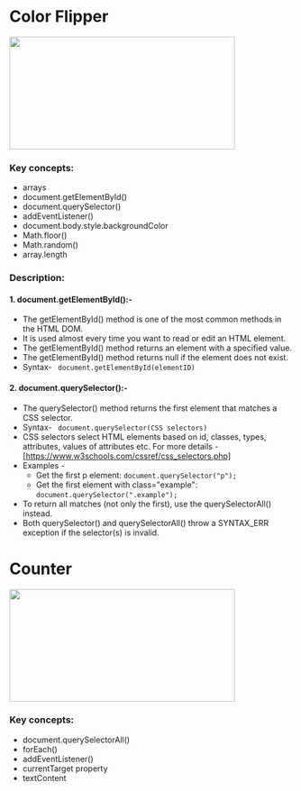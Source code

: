 # Color Flipper
<img src="https://github.com/jhanvi2903/vanilla-javascript-projects/assets/70269514/0334e299-b083-4eb5-803c-4fb64b8135ea" width="400" height="200">

### Key concepts:
* arrays
* document.getElementById()
* document.querySelector()
* addEventListener()
* document.body.style.backgroundColor
* Math.floor()
* Math.random()
* array.length

### Description:
#### 1. document.getElementById():-
  * The getElementById() method is one of the most common methods in the HTML DOM.
  * It is used almost every time you want to read or edit an HTML element.
  * The getElementById() method returns an element with a specified value.
  * The getElementById() method returns null if the element does not exist.
  * Syntax- ``` document.getElementById(elementID)```
 
#### 2. document.querySelector():-
   * The querySelector() method returns the first element that matches a CSS selector.
   * Syntax- ``` document.querySelector(CSS selectors)```
   * CSS selectors select HTML elements based on id, classes, types, attributes, values of attributes etc. For more details -[https://www.w3schools.com/cssref/css_selectors.php]
   * Examples -
      * Get the first p element: ```document.querySelector("p"); ```
      * Get the first element with class="example": ```document.querySelector(".example"); ```
   * To return all matches (not only the first), use the querySelectorAll() instead.
   * Both querySelector() and querySelectorAll() throw a SYNTAX_ERR exception if the selector(s) is invalid.
   



# Counter
<img src="https://github.com/jhanvi2903/vanilla-javascript-projects/assets/70269514/ce1728df-498f-4e96-8c5f-d0e1f184f9e6" width="400" height="200">

### Key concepts:
* document.querySelectorAll()
* forEach()
* addEventListener()
* currentTarget property
* textContent


